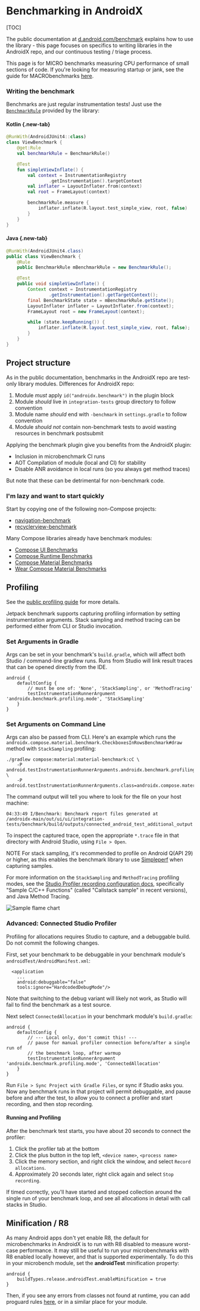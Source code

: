 # Benchmarking in AndroidX

[TOC]

The public documentation at
[d.android.com/benchmark](http://d.android.com/benchmark) explains how to use
the library - this page focuses on specifics to writing libraries in the
AndroidX repo, and our continuous testing / triage process.

This page is for MICRO benchmarks measuring CPU performance of small sections of
code. If you're looking for measuring startup or jank, see the guide for
MACRObenchmarks [here](/docs/macrobenchmarking.md).

### Writing the benchmark

Benchmarks are just regular instrumentation tests! Just use the
[`BenchmarkRule`](https://developer.android.com/reference/kotlin/androidx/benchmark/junit4/BenchmarkRule)
provided by the library:

<section class="tabs">

#### Kotlin {.new-tab}

```kotlin
@RunWith(AndroidJUnit4::class)
class ViewBenchmark {
    @get:Rule
    val benchmarkRule = BenchmarkRule()

    @Test
    fun simpleViewInflate() {
        val context = InstrumentationRegistry
                .getInstrumentation().targetContext
        val inflater = LayoutInflater.from(context)
        val root = FrameLayout(context)

        benchmarkRule.measure {
            inflater.inflate(R.layout.test_simple_view, root, false)
        }
    }
}
```

#### Java {.new-tab}

```java
@RunWith(AndroidJUnit4.class)
public class ViewBenchmark {
    @Rule
    public BenchmarkRule mBenchmarkRule = new BenchmarkRule();

    @Test
    public void simpleViewInflate() {
        Context context = InstrumentationRegistry
                .getInstrumentation().getTargetContext();
        final BenchmarkState state = mBenchmarkRule.getState();
        LayoutInflater inflater = LayoutInflater.from(context);
        FrameLayout root = new FrameLayout(context);

        while (state.keepRunning()) {
            inflater.inflate(R.layout.test_simple_view, root, false);
        }
    }
}
```

</section>

## Project structure

As in the public documentation, benchmarks in the AndroidX repo are test-only
library modules. Differences for AndroidX repo:

1.  Module *must* apply `id("androidx.benchmark")` in the plugin block
1.  Module *should* live in `integration-tests` group directory to follow
    convention
1.  Module name *should* end with `-benchmark` in `settings.gradle` to follow
    convention
1.  Module *should not* contain non-benchmark tests to avoid wasting resources
    in benchmark postsubmit

Applying the benchmark plugin give you benefits from the AndroidX plugin:

*   Inclusion in microbenchmark CI runs
*   AOT Compilation of module (local and CI) for stability
*   Disable ANR avoidance in local runs (so you always get method traces)

But note that these can be detrimental for non-benchmark code.

### I'm lazy and want to start quickly

Start by copying one of the following non-Compose projects:

*   [navigation-benchmark](https://cs.android.com/androidx/platform/frameworks/support/+/androidx-main:navigation/navigation-benchmark/)
*   [recyclerview-benchmark](https://cs.android.com/androidx/platform/frameworks/support/+/androidx-main:recyclerview/recyclerview-benchmark/)

Many Compose libraries already have benchmark modules:

*   [Compose UI Benchmarks](https://cs.android.com/androidx/platform/frameworks/support/+/androidx-main:compose/ui/ui/benchmark/)
*   [Compose Runtime Benchmarks](https://cs.android.com/androidx/platform/frameworks/support/+/androidx-main:compose/runtime/runtime/compose-runtime-benchmark/)
*   [Compose Material Benchmarks](https://cs.android.com/androidx/platform/frameworks/support/+/androidx-main:compose/material/material/benchmark/)
*   [Wear Compose Material Benchmarks](https://cs.android.com/androidx/platform/frameworks/support/+/androidx-main:wear/compose/compose-material/benchmark/)

## Profiling

See the
[public profiling guide](https://developer.android.com/studio/profile/benchmark#profiling)
for more details.

Jetpack benchmark supports capturing profiling information by setting
instrumentation arguments. Stack sampling and method tracing can be performed
either from CLI or Studio invocation.

### Set Arguments in Gradle

Args can be set in your benchmark's `build.gradle`, which will affect both
Studio / command-line gradlew runs. Runs from Studio will link result traces
that can be opened directly from the IDE.

```
android {
    defaultConfig {
        // must be one of: 'None', 'StackSampling', or 'MethodTracing'
        testInstrumentationRunnerArgument 'androidx.benchmark.profiling.mode', 'StackSampling'
    }
}
```

### Set Arguments on Command Line

Args can also be passed from CLI. Here's an example which runs the
`androidx.compose.material.benchmark.CheckboxesInRowsBenchmark#draw` method with
`StackSampling` profiling:

```
./gradlew compose:material:material-benchmark:cC \
    -P android.testInstrumentationRunnerArguments.androidx.benchmark.profiling.mode=StackSampling \
    -P android.testInstrumentationRunnerArguments.class=androidx.compose.material.benchmark.CheckboxesInRowsBenchmark#draw
```

The command output will tell you where to look for the file on your host
machine:

```
04:33:49 I/Benchmark: Benchmark report files generated at
/androidx-main/out/ui/ui/integration-tests/benchmark/build/outputs/connected_android_test_additional_output
```

To inspect the captured trace, open the appropriate `*.trace` file in that
directory with Android Studio, using `File > Open`.

NOTE For stack sampling, it's recommended to profile on Android Q(API 29) or
higher, as this enables the benchmark library to use
[Simpleperf](https://android.googlesource.com/platform/system/extras/+/master/simpleperf/doc/)
when capturing samples.

For more information on the `StackSampling` and `MethodTracing` profiling modes,
see the
[Studio Profiler recording configuration docs](https://developer.android.com/studio/profile/record-traces#configurations),
specifically "Sample C/C++ Functions" (called "Callstack sample" in recent
versions), and Java Method Tracing.

![Sample flame chart](benchmarking_images/profiling_flame_chart.png "Sample flame chart")

### Advanced: Connected Studio Profiler

Profiling for allocations requires Studio to capture, and a debuggable build. Do
not commit the following changes.

First, set your benchmark to be debuggable in your benchmark module's
`androidTest/AndroidManifest.xml`:

```
  <application
    ...
    android:debuggable="false"
    tools:ignore="HardcodedDebugMode"/>
```

Note that switching to the debug variant will likely not work, as Studio will
fail to find the benchmark as a test source.

Next select `ConnectedAllocation` in your benchmark module's `build.gradle`:

```
android {
    defaultConfig {
        // --- Local only, don't commit this! ---
        // pause for manual profiler connection before/after a single run of
        // the benchmark loop, after warmup
        testInstrumentationRunnerArgument 'androidx.benchmark.profiling.mode', 'ConnectedAllocation'
    }
}
```

Run `File > Sync Project with Gradle Files`, or sync if Studio asks you. Now any
benchmark runs in that project will permit debuggable, and pause before and
after the test, to allow you to connect a profiler and start recording, and then
stop recording.

#### Running and Profiling

After the benchmark test starts, you have about 20 seconds to connect the
profiler:

1.  Click the profiler tab at the bottom
1.  Click the plus button in the top left, `<device name>`, `<process name>`
1.  Click the memory section, and right click the window, and select `Record
    allocations`.
1.  Approximately 20 seconds later, right click again and select `Stop
    recording`.

If timed correctly, you'll have started and stopped collection around the single
run of your benchmark loop, and see all allocations in detail with call stacks
in Studio.

## Minification / R8

As many Android apps don't yet enable R8, the default for microbenchmarks in
AndroidX is to run with R8 disabled to measure worst-case performance. It may
still be useful to run your microbenchmarks with R8 enabled locally however, and
that is supported experimentally. To do this in your microbench module, set the
**androidTest** minification property:

```
android {
    buildTypes.release.androidTest.enableMinification = true
}
```

Then, if you see any errors from classes not found at runtime, you can add
proguard rules
[here](https://cs.android.com/androidx/platform/frameworks/support/+/androidx-main:compose/benchmark-utils/proguard-rules.pro),
or in a similar place for your module.
